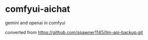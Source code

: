 # comfyui-aichat
gemini and openai in comfyui

converted from https://github.com/spawner1145/llm-api-backup.git